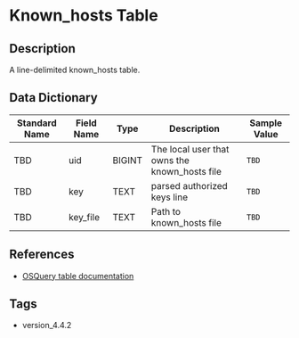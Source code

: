 # Known_hosts Table

## Description
A line-delimited known_hosts table.

## Data Dictionary
|Standard Name|Field Name|Type|Description|Sample Value|
|---|---|---|---|---|
|TBD|uid|BIGINT|The local user that owns the known_hosts file|`TBD`|
|TBD|key|TEXT|parsed authorized keys line|`TBD`|
|TBD|key_file|TEXT|Path to known_hosts file|`TBD`|

## References
* [OSQuery table documentation](https://osquery.io/schema/current#known_hosts)

## Tags
* version_4.4.2